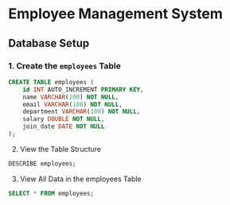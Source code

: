 # Employee Management System

## Database Setup
### 1. Create the `employees` Table

```sql
CREATE TABLE employees (
    id INT AUTO_INCREMENT PRIMARY KEY,
    name VARCHAR(100) NOT NULL,
    email VARCHAR(100) NOT NULL,
    department VARCHAR(100) NOT NULL,
    salary DOUBLE NOT NULL,
    join_date DATE NOT NULL
);
```

2. View the Table Structure

```sql
DESCRIBE employees;
```

3. View All Data in the employees Table
```sql
SELECT * FROM employees;
```
